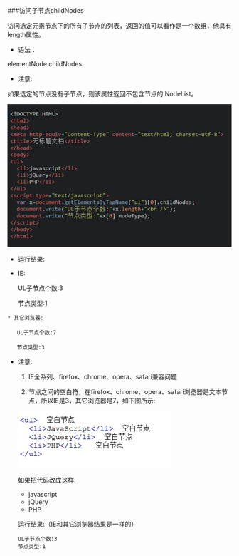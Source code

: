 ###访问子节点childNodes



   访问选定元素节点下的所有子节点的列表，返回的值可以看作是一个数组，他具有length属性。

   * 语法：

   elementNode.childNodes

   * 注意:
    
   如果选定的节点没有子节点，则该属性返回不包含节点的 NodeList。
    
   ![](/assets/538405fa00010e6c05630357.jpg)


  * 运行结果:

   * IE:

       UL子节点个数:3
       
       节点类型:1
       
       
    * 其它浏览器:

       UL子节点个数:7
       
       节点类型:3
   
* 注意:

     1. IE全系列、firefox、chrome、opera、safari兼容问题

     2. 节点之间的空白符，在firefox、chrome、opera、safari浏览器是文本节点，所以IE是3，其它浏览器是7，如下图所示:

   ![](/assets/538d2b8a000163e303430127.jpg)

    如果把代码改成这样:

    <ul><li>javascript</li><li>jQuery</li><li>PHP</li></ul>

    运行结果:（IE和其它浏览器结果是一样的）

      UL子节点个数:3
      节点类型:1


